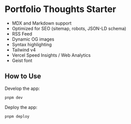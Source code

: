 # Portfolio Thoughts Starter

- MDX and Markdown support
- Optimized for SEO (sitemap, robots, JSON-LD schema)
- RSS Feed
- Dynamic OG images
- Syntax highlighting
- Tailwind v4
- Vercel Speed Insights / Web Analytics
- Geist font

## How to Use

Develop the app:
```bash
pnpm dev
```

Deploy the app:
```bash
pnpm deploy
```